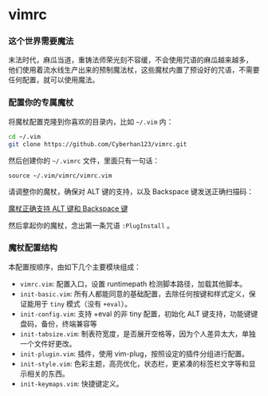 # vimrc

### 这个世界需要魔法

末法时代，麻瓜当道，重铸法师荣光刻不容缓，不会使用咒语的麻瓜越来越多，
他们使用着流水线生产出来的预制魔法杖，这些魔杖内置了预设好的咒语，不需要任何配置，就可以使用魔法。


### 配置你的专属魔杖

将魔杖配置克隆到你喜欢的目录内，比如 `~/.vim` 内：

```bash
cd ~/.vim
git clone https://github.com/Cyberhan123/vimrc.git
```

然后创建你的 `~/.vimrc` 文件，里面只有一句话：

```VimL
source ~/.vim/vimrc/vimrc.vim
```

请调整你的魔杖，确保对 ALT 键的支持，以及 Backspace 键发送正确扫描码：

[魔杖正确支持 ALT 键和 Backspace 键](https://github.com/skywind3000/vim-init/wiki/Setup-terminals-to-support-ALT-and-Backspace-correctly)

然后拿起你的魔杖，念出第一条咒语 `:PlugInstall` 。

### 魔杖配置结构

本配置按顺序，由如下几个主要模块组成：

- `vimrc.vim`: 配置入口，设置 runtimepath 检测脚本路径，加载其他脚本。
- `init-basic.vim`: 所有人都能同意的基础配置，去除任何按键和样式定义，保证能用于 `tiny` 模式（没有 `+eval`）。
- `init-config.vim`: 支持 +eval 的非 tiny 配置，初始化 ALT 键支持，功能键键盘码，备份，终端兼容等
- `init-tabsize.vim`: 制表符宽度，是否展开空格等，因为个人差异太大，单独一个文件好更改。
- `init-plugin.vim`: 插件，使用 vim-plug，按照设定的插件分组进行配置。
- `init-style.vim`: 色彩主题，高亮优化，状态栏，更紧凑的标签栏文字等和显示相关的东西。
- `init-keymaps.vim`: 快捷键定义。
